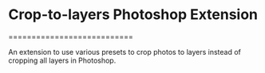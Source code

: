 # Crop-to-layers Photoshop Extension
===========================

An extension to use various presets to crop photos to layers instead of cropping all layers in Photoshop.
